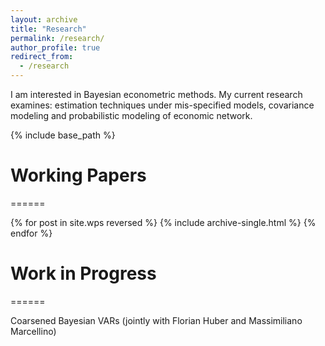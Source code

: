 ```yaml
---
layout: archive
title: "Research"
permalink: /research/
author_profile: true
redirect_from:
  - /research
---
```


I am interested in Bayesian econometric methods. My current research examines:
estimation techniques under mis-specified models, covariance modeling and
probabilistic modeling of economic network.

{% include base_path %}

# Working Papers
======

{% for post in site.wps reversed %}
  {% include archive-single.html %}
{% endfor %}

# Work in Progress
======

Coarsened Bayesian VARs (jointly with Florian Huber and Massimiliano Marcellino)